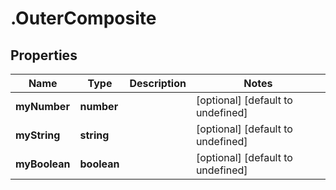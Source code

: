 # .OuterComposite

## Properties

|Name | Type | Description | Notes|
|------------ | ------------- | ------------- | -------------|
|**myNumber** | **number** |  | [optional] [default to undefined]|
|**myString** | **string** |  | [optional] [default to undefined]|
|**myBoolean** | **boolean** |  | [optional] [default to undefined]|



